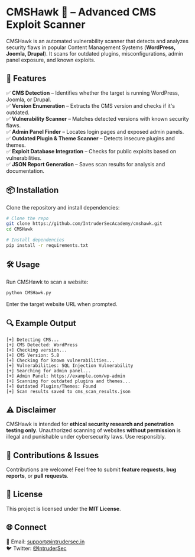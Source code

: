 # CMSHawk 🦅 – Advanced CMS Exploit Scanner

CMSHawk is an automated vulnerability scanner that detects and analyzes security flaws in popular Content Management Systems (**WordPress, Joomla, Drupal**). It scans for outdated plugins, misconfigurations, admin panel exposure, and known exploits.

## 🚀 Features
✅ **CMS Detection** – Identifies whether the target is running WordPress, Joomla, or Drupal.  
✅ **Version Enumeration** – Extracts the CMS version and checks if it's outdated.  
✅ **Vulnerability Scanner** – Matches detected versions with known security flaws.  
✅ **Admin Panel Finder** – Locates login pages and exposed admin panels.  
✅ **Outdated Plugin & Theme Scanner** – Detects insecure plugins and themes.  
✅ **Exploit Database Integration** – Checks for public exploits based on vulnerabilities.  
✅ **JSON Report Generation** – Saves scan results for analysis and documentation.  

## 📦 Installation
Clone the repository and install dependencies:
```bash
# Clone the repo
git clone https://github.com/IntruderSecAcademy/cmshawk.git  
cd CMSHawk  

# Install dependencies
pip install -r requirements.txt  
```

## 🛠️ Usage
Run CMSHawk to scan a website:
```bash
python CMSHawk.py
```
Enter the target website URL when prompted.

## 🔍 Example Output
```
[+] Detecting CMS...
[+] CMS Detected: WordPress
[+] Checking version...
[+] CMS Version: 5.8
[+] Checking for known vulnerabilities...
[+] Vulnerabilities: SQL Injection Vulnerability
[+] Searching for admin panel...
[+] Admin Panel: https://example.com/wp-admin
[+] Scanning for outdated plugins and themes...
[+] Outdated Plugins/Themes: Found
[+] Scan results saved to cms_scan_results.json
```

## ⚠️ Disclaimer
CMSHawk is intended for **ethical security research and penetration testing only**. Unauthorized scanning of websites **without permission** is illegal and punishable under cybersecurity laws. Use responsibly.

## 🤝 Contributions & Issues
Contributions are welcome! Feel free to submit **feature requests**, **bug reports**, or **pull requests**.

## 📜 License
This project is licensed under the **MIT License**.

## 🌐 Connect
📧 Email: support@intrudersec.in  
🐦 Twitter: [@IntruderSec](https://twitter.com/IntruderSec)
